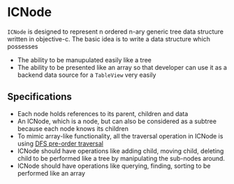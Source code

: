 # ICNode

`ICNode` is designed to represent n ordered n-ary generic tree data structure written in objective-c. The basic idea is to write a data structure which possesses

* The ability to be manupulated easily like a tree
* The ability to be presented like an array so that developer can use it as a backend data source for a `TableView` very easily

## Specifications

* Each node holds references to its parent, children and data
* An ICNode, which is a node, but can also be considered as a subtree because each node knows its children
* To mimic array-like functionality, all the traversal operation in ICNode is using <a href="http://en.wikipedia.org/wiki/Tree_traversal#Example">DFS pre-order traversal</a>
* ICNode should have operations like adding child, moving child, deleting child to be performed like a tree by manipulating the sub-nodes around.
* ICNode should have operations like querying, finding, sorting to be performed like an array